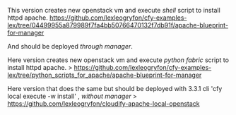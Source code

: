 This version creates new openstack vm and execute *shell* script to install httpd apache. 
https://github.com/lexleogryfon/cfy-examples-lex/tree/04499955a879989f7fa4bb50766470132f7db91f/apache-blueprint-for-manager

And should be deployed *through manager*.

Here version creates new openstack vm and execute *python fabric* script to install httpd apache. >
https://github.com/lexleogryfon/cfy-examples-lex/tree/python_scripts_for_apache/apache-blueprint-for-manager

Here version that does the same but should be deployed with 3.3.1 cli 'cfy local execute -w install' , *without manager* >
https://github.com/lexleogryfon/cloudify-apache-local-openstack
